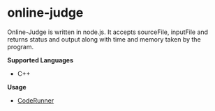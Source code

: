 # online-judge
Online-Judge is written in node.js. It accepts sourceFile, inputFile and returns status and output along with time and memory taken by the program.

**Supported Languages**
- C++

**Usage**
- [CodeRunner](https://github.com/yashgupta417/online-ide)
